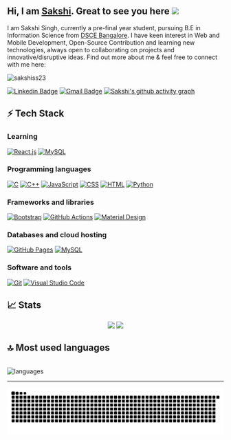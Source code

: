<!-- ![header_](https://user-images.githubusercontent.com/72069769/145477799-0f8d9f85-39fd-41eb-902e-d8e5e3232799.png) -->

## Hi, I am [Sakshi](https://linkedin.com/in/sakshiss23). Great to see you here <img src="https://raw.githubusercontent.com/aemmadi/aemmadi/master/wave.gif" width="30px">

<!-- <a href="https://sakshiss23.github.io/"><img src="/src/header.png"></a> -->

I am Sakshi Singh, currently a pre-final year student, pursuing B.E in Information Science from [DSCE Bangalore](https://www.dsce.edu.in/). I have keen interest in Web and Mobile Development, Open-Source Contribution and learning new technologies, always open to collaborating on projects and innovative/disruptive ideas. Find out more about me & feel free to connect with me here:

<p align="left"> <img src="https://komarev.com/ghpvc/?username=sakshiss23&label=Profile%20views&color=0e75b6&style=flat" alt="sakshiss23" /> </p>

[![Linkedin Badge](https://img.shields.io/badge/-sakshisingh-blue?style=flat-square&logo=Linkedin&logoColor=white&link=https://www.linkedin.com/in/sakshiss23/)](https://www.linkedin.com/in/sakshiss23/)
[![Gmail Badge](https://img.shields.io/badge/-sakshiss.2308@gmail.com-c14438?style=flat-square&logo=Gmail&logoColor=white&link=mailto:sakshiss.2308@gmail.com)](mailto:sakshiss.2308@gmail.com)
[![Sakshi's github activity graph](https://activity-graph.herokuapp.com/graph?username=sakshiss23&theme=redical)](https://git.io/sakshiss23)

## ⚡ Tech Stack

### Learning

<a href="#"><img alt="React.js" src="https://img.shields.io/badge/React-20232a.svg?logo=react&logoColor=%2361DAFB"></a>
<a href="#"><img alt="MySQL" src="https://img.shields.io/badge/MySQL-00f.svg?logo=mysql&logoColor=white"></a>

### Programming languages

<p>
    <a href="https://github.com/search?q=user%3Asakshiss23+language%3Ac"><img alt="C" src="https://custom-icon-badges.herokuapp.com/badge/C-03599C.svg?logo=c-in-hexagon&logoColor=white"></a>
    <a href="https://github.com/search?q=user%3Asakshiss23+language%3Acpp"><img alt="C++" src="https://custom-icon-badges.herokuapp.com/badge/C++-9C033A.svg?logo=cpp2&logoColor=white"></a>
    <a href="https://github.com/search?q=user%3Asakshiss23+language%3Ajavascript"><img alt="JavaScript" src="https://img.shields.io/badge/JavaScript-F7DF1E.svg?logo=javascript&logoColor=black"></a>
    <a href="https://github.com/search?q=user%3Asakshiss23+language%3Acss"><img alt="CSS" src="https://img.shields.io/badge/CSS-1572B6.svg?logo=css3&logoColor=white"></a>
    <a href="https://github.com/search?q=user%3Asakshiss23+language%3Ahtml"><img alt="HTML" src="https://img.shields.io/badge/HTML-E34F26.svg?logo=html5&logoColor=white"></a>
    <a href="https://github.com/search?q=user%3Asakshiss23+language%3Apython"><img alt="Python" src="https://img.shields.io/badge/Python-14354C.svg?logo=python&logoColor=white"></a>
</p>

### Frameworks and libraries

<p>
    <a href="#"><img alt="Bootstrap" src="https://img.shields.io/badge/Bootstrap-7952B3.svg?logo=bootstrap&logoColor=white"></a>
    <a href="#"><img alt="GitHub Actions" src="https://img.shields.io/badge/GitHub%20Actions-2671E5.svg?logo=github%20actions&logoColor=white"></a>
    <a href="#"><img alt="Material Design" src="https://img.shields.io/badge/Material%20Design-0081CB.svg?logo=material-design&logoColor=white"></a>
</p>

### Databases and cloud hosting

<p>
    <a href="#"><img alt="GitHub Pages" src="https://img.shields.io/badge/GitHub%20Pages-327FC7.svg?logo=github&logoColor=white"></a>
    <a href="#"><img alt="MySQL" src="https://img.shields.io/badge/MySQL-00f.svg?logo=mysql&logoColor=white"></a>
</p>

### Software and tools

<p>
    <a href="#"><img alt="Git" src="https://img.shields.io/badge/Git-F05033.svg?logo=git&logoColor=white"></a>
    <a href="#"><img alt="Visual Studio Code" src="https://img.shields.io/badge/Visual%20Studio%20Code-0078d7.svg?logo=visual-studio-code&logoColor=white"></a>
</p>

## 📈 Stats

<p align="center">
  <img width="48%" src="https://github-readme-stats.vercel.app/api?username=sakshiss23&show_icons=true&hide_border=true&theme=radical" />
  <img width="48%" src="https://github-readme-streak-stats.herokuapp.com/?user=sakshiss23&hide_border=true&theme=radical" />
</p>

## 🔝 Most used languages

  <p align = "left" ><br> 
  <img alt="languages" src="https://github-readme-stats.vercel.app/api/top-langs/?username=sakshiss23&layout=compact&hide_border=true&theme=radical" />
</p>

---

<p align="center">
   <img src="https://github.com/Asmit2952/Asmit2952/blob/output/github-contribution-grid-snake.svg" alt="snake">
</p>

